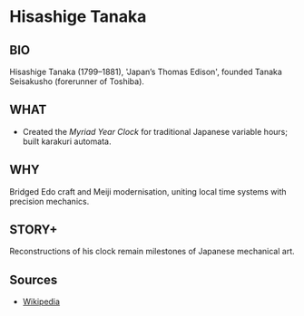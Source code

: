 ---
---
# Hisashige Tanaka

## BIO
Hisashige Tanaka (1799–1881), 'Japan’s Thomas Edison', founded Tanaka Seisakusho (forerunner of Toshiba).

## WHAT
- Created the *Myriad Year Clock* for traditional Japanese variable hours; built karakuri automata.

## WHY
Bridged Edo craft and Meiji modernisation, uniting local time systems with precision mechanics.

## STORY+
Reconstructions of his clock remain milestones of Japanese mechanical art.

## Sources
- [Wikipedia](https://en.wikipedia.org/wiki/Hisashige_Tanaka)
